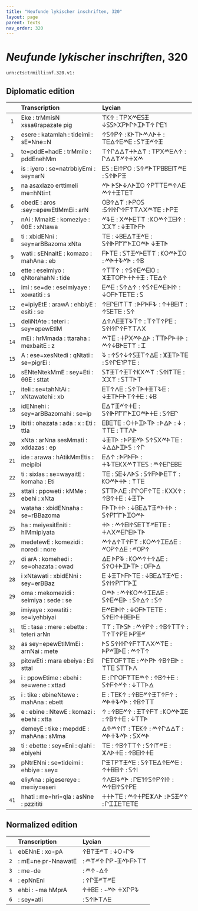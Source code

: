 ```yaml
---
title: "Neufunde lykischer inschriften, 320"
layout: page
parent: Texts
nav_order: 320
---
```




# *Neufunde lykischer inschriften*, 320




`urn:cts:trmilli:nf.320.v1:`

## Diplomatic edition

|  | Transcription | Lycian |
| :---: | :------ | :------ |
| `1` | Eke : trMmisN xssaθrapazate pig | 𐊚𐊋𐊁 : 𐊗𐊕𐊐𐊎𐊆𐊖𐊑 𐊜𐊖𐊖𐊀𐊉𐊕𐊀𐊓𐊀𐊈𐊀𐊗𐊁 𐊓𐊆𐊄 |
| `2` | esere : katamlah : tideimi : sE=Nne=N | 𐊁𐊖𐊁𐊕𐊁 : 𐊋𐊀𐊗𐊀𐊎𐊍𐊀𐊛 : 𐊗𐊆𐊅𐊁𐊆𐊎𐊆 : 𐊖𐊚𐊑𐊏𐊁𐊑 |
| `3` | te=pddE=hadE : trMmile : pddEnehMm | 𐊗𐊁𐊓𐊅𐊅𐊚𐊛𐊀𐊅𐊚 : 𐊗𐊕𐊐𐊎𐊆𐊍𐊁 : 𐊓𐊅𐊅𐊚𐊏𐊁𐊛𐊐𐊎 |
| `4` | is : iyero : se=natrbbiyEmi : sey=arN | 𐊆𐊖 : 𐊆𐊊𐊁𐊕𐊒 : 𐊖𐊁𐊏𐊀𐊗𐊕𐊂𐊂𐊆𐊊𐊚𐊎𐊆 : 𐊖𐊁𐊊𐊀𐊕𐊑 |
| `5` | na asaxlazo erttimeli me=hNti=t | 𐊏𐊀 𐊀𐊖𐊀𐊜𐊍𐊀𐊈𐊒 𐊁𐊕𐊗𐊗𐊆𐊎𐊁𐊍𐊆 𐊎𐊁𐊛𐊑𐊗𐊆𐊗 |
| `6` | obedE : aros :sey=epewEtlMmEi : arN | 𐊒𐊂𐊁𐊅𐊚 : 𐊀𐊕𐊒𐊖 :𐊖𐊁𐊊𐊁𐊓𐊁𐊇𐊚𐊗𐊍𐊐𐊎𐊚𐊆 : 𐊀𐊕𐊑 |
| `7` | nAi : MmaitE : komeziye : θθE : xNtawa | 𐊏𐊙𐊆 : 𐊐𐊎𐊀𐊆𐊗𐊚 : 𐊋𐊒𐊎𐊁𐊈𐊆𐊊𐊁 : 𐊉𐊉𐊚 : 𐊜𐊑𐊗𐊀𐊇𐊀 |
| `8` | ti : xbidENni : sey=arBBazoma xNta | 𐊗𐊆 : 𐊜𐊂𐊆𐊅𐊚𐊑𐊏𐊆 : 𐊖𐊁𐊊𐊀𐊕𐊃𐊃𐊀𐊈𐊒𐊎𐊀 𐊜𐊑𐊗𐊀 |
| `9` | wati : sENnaitE : komazo : mahAna : eb | 𐊇𐊀𐊗𐊆 : 𐊖𐊚𐊑𐊏𐊀𐊆𐊗𐊚 : 𐊋𐊒𐊎𐊀𐊈𐊒 : 𐊎𐊀𐊛𐊙𐊏𐊀 : 𐊁𐊂 |
| `10` | ette : eseimiyo : qNtorahahN : tide | 𐊁𐊗𐊗𐊁 : 𐊁𐊖𐊁𐊆𐊎𐊆𐊊𐊒 : 𐊌𐊑𐊗𐊒𐊕𐊀𐊛𐊀𐊛𐊑 : 𐊗𐊆𐊅𐊁 |
| `11` | imi : se=de : eseimiyaye : xowatiti : s | 𐊆𐊎𐊆 : 𐊖𐊁𐊅𐊁 : 𐊁𐊖𐊁𐊆𐊎𐊆𐊊𐊀𐊊𐊁 : 𐊜𐊒𐊇𐊀𐊗𐊆𐊗𐊆 : 𐊖 |
| `12` | e=ipiyEtE : arawA : ehbiyE : esiti : se | 𐊁𐊆𐊓𐊆𐊊𐊚𐊗𐊚 : 𐊀𐊕𐊀𐊇𐊙 : 𐊁𐊛𐊂𐊆𐊊𐊚 : 𐊁𐊖𐊆𐊗𐊆 : 𐊖𐊁 |
| `13` | deliNtAte : teteri : sey=epewEtlM | 𐊅𐊁𐊍𐊆𐊑𐊗𐊙𐊗𐊁 : 𐊗𐊁𐊗𐊁𐊕𐊆 : 𐊖𐊁𐊊𐊁𐊓𐊁𐊇𐊚𐊗𐊍𐊐 |
| `14` | mEi : hrMmada : ttaraha : mexbaitE : z | 𐊎𐊚𐊆 : 𐊛𐊕𐊐𐊎𐊀𐊅𐊀 : 𐊗𐊗𐊀𐊕𐊀𐊛𐊀 : 𐊎𐊁𐊜𐊂𐊀𐊆𐊗𐊚 : 𐊈 |
| `15` | A : ese=xesNtedi : qNtati : se=pigrEi : | 𐊙 : 𐊁𐊖𐊁𐊜𐊁𐊖𐊑𐊗𐊁𐊅𐊆 : 𐊌𐊑𐊗𐊀𐊗𐊆 : 𐊖𐊁𐊓𐊆𐊄𐊕𐊚𐊆 : |
| `16` | sENteNtekMmE : sey=Eti : θθE : sttat | 𐊖𐊚𐊑𐊗𐊁𐊑𐊗𐊁𐊋𐊐𐊎𐊚 : 𐊖𐊁𐊊𐊚𐊗𐊆 : 𐊉𐊉𐊚 : 𐊖𐊗𐊗𐊀𐊗 |
| `17` | iteli : se=tahNtAi : xNtawatehi : xb | 𐊆𐊗𐊁𐊍𐊆 : 𐊖𐊁𐊗𐊀𐊛𐊑𐊗𐊙𐊆 : 𐊜𐊑𐊗𐊀𐊇𐊀𐊗𐊁𐊛𐊆 : 𐊜𐊂 |
| `18` | idENnehi : sey=arBBazomahi : se=ip | 𐊆𐊅𐊚𐊑𐊏𐊁𐊛𐊆 : 𐊖𐊁𐊊𐊀𐊕𐊃𐊃𐊀𐊈𐊒𐊎𐊀𐊛𐊆 : 𐊖𐊁𐊆𐊓 |
| `19` | ibiti : ohazata : ada : x : Eti : ttla | 𐊆𐊂𐊆𐊗𐊆 : 𐊒𐊛𐊀𐊈𐊀𐊗𐊀 : 𐊀𐊅𐊀 : 𐊜 : 𐊚𐊗𐊆 : 𐊗𐊗𐊍𐊀 |
| `20` | xNta : arNna sesMmati : xddazas : ep | 𐊜𐊑𐊗𐊀 : 𐊀𐊕𐊑𐊏𐊀 𐊖𐊁𐊖𐊐𐊎𐊀𐊗𐊆 : 𐊜𐊅𐊅𐊀𐊈𐊀𐊖 : 𐊁𐊓 |
| `21` | ide : arawa : hAtikMmEtis : meipibi | 𐊆𐊅𐊁 : 𐊀𐊕𐊀𐊇𐊀 : 𐊛𐊙𐊗𐊆𐊋𐊐𐊎𐊚𐊗𐊆𐊖 : 𐊎𐊁𐊆𐊓𐊆𐊂𐊆 |
| `22` | ti : sixlas : se=wayaitE : komaha : Eti | 𐊗𐊆 : 𐊖𐊆𐊜𐊍𐊀𐊖 : 𐊖𐊁𐊇𐊀𐊊𐊀𐊆𐊗𐊚 : 𐊋𐊒𐊎𐊀𐊛𐊀 : 𐊚𐊗𐊆 |
| `23` | sttali : ppoweti : kMMe : ebehi : xNta | 𐊖𐊗𐊗𐊀𐊍𐊆 : 𐊓𐊓𐊒𐊇𐊁𐊗𐊆 : 𐊋𐊐𐊐𐊁 : 𐊁𐊂𐊁𐊛𐊆 : 𐊜𐊑𐊗𐊀 |
| `24` | wataha : xbidENnaha : se=rBBazoma | 𐊇𐊀𐊗𐊀𐊛𐊀 : 𐊜𐊂𐊆𐊅𐊚𐊑𐊏𐊀𐊛𐊀 : 𐊖𐊁𐊕𐊃𐊃𐊀𐊈𐊒𐊎𐊀 |
| `25` | ha : meiyesitEniti : hlMmipiyata | 𐊛𐊀 : 𐊎𐊁𐊆𐊊𐊁𐊖𐊆𐊗𐊚𐊏𐊆𐊗𐊆 : 𐊛𐊍𐊐𐊎𐊆𐊓𐊆𐊊𐊀𐊗𐊀 |
| `26` | medetewE : komezidi : noredi : nore | 𐊎𐊁𐊅𐊁𐊗𐊁𐊇𐊚 : 𐊋𐊒𐊎𐊁𐊈𐊆𐊅𐊆 : 𐊏𐊒𐊕𐊁𐊅𐊆 : 𐊏𐊒𐊕𐊁 |
| `27` | di arA : komehedi : se=ohazata : owad | 𐊅𐊆 𐊀𐊕𐊙 : 𐊋𐊒𐊎𐊁𐊛𐊁𐊅𐊆 : 𐊖𐊁𐊒𐊛𐊀𐊈𐊀𐊗𐊀 : 𐊒𐊇𐊀𐊅 |
| `28` | i xNtawati : xbidENni : sey=erBBaz | 𐊆 𐊜𐊑𐊗𐊀𐊇𐊀𐊗𐊆 : 𐊜𐊂𐊆𐊅𐊚𐊑𐊏𐊆 : 𐊖𐊁𐊊𐊁𐊕𐊃𐊃𐊀𐊈 |
| `29` | oma : mekomezidi : seimiya : sede : se | 𐊒𐊎𐊀 : 𐊎𐊁𐊋𐊒𐊎𐊁𐊈𐊆𐊅𐊆 : 𐊖𐊁𐊆𐊎𐊆𐊊𐊀 : 𐊖𐊁𐊅𐊁 : 𐊖𐊁 |
| `30` | imiyaye : xowatiti : se=iyehbiyai | 𐊆𐊎𐊆𐊊𐊀𐊊𐊁 : 𐊜𐊒𐊇𐊀𐊗𐊆𐊗𐊆 : 𐊖𐊁𐊆𐊊𐊁𐊛𐊂𐊆𐊊𐊀𐊆 |
| `31` | tE : tasa : mere : ebette : teteri arNn | 𐊗𐊚 : 𐊗𐊀𐊖𐊀 : 𐊎𐊁𐊕𐊁 : 𐊁𐊂𐊁𐊗𐊗𐊁 : 𐊗𐊁𐊗𐊁𐊕𐊆 𐊀𐊕𐊑𐊏 |
| `32` | as sey=epewEtlMmEi : arnNai : mete | 𐊀𐊖 𐊖𐊁𐊊𐊁𐊓𐊁𐊇𐊚𐊗𐊍𐊐𐊎𐊚𐊆 : 𐊀𐊕𐊏𐊑𐊀𐊆 : 𐊎𐊁𐊗𐊁 |
| `33` | pitowEti : mara ebeiya : Eti sttal | 𐊓𐊆𐊗𐊒𐊇𐊚𐊗𐊆 : 𐊎𐊀𐊕𐊀 𐊁𐊂𐊁𐊆𐊊𐊀 : 𐊚𐊗𐊆 𐊖𐊗𐊗𐊀𐊍 |
| `34` | i : ppowEtime : ebehi : se=wene : xttad | 𐊆 : 𐊓𐊓𐊒𐊇𐊚𐊗𐊆𐊎𐊁 : 𐊁𐊂𐊁𐊛𐊆 : 𐊖𐊁𐊇𐊁𐊏𐊁 : 𐊜𐊗𐊗𐊀𐊅 |
| `35` | i : tike : ebineNtewe : mahAna : ebett | 𐊆 : 𐊗𐊆𐊋𐊁 : 𐊁𐊂𐊆𐊏𐊁𐊑𐊗𐊁𐊇𐊁 : 𐊎𐊀𐊛𐊙𐊏𐊀 : 𐊁𐊂𐊁𐊗𐊗 |
| `36` | e : ebine : NtewE : komazi : ebehi : xtta | 𐊁 : 𐊁𐊂𐊆𐊏𐊁 : 𐊑𐊗𐊁𐊇𐊚 : 𐊋𐊒𐊎𐊀𐊈𐊆 : 𐊁𐊂𐊁𐊛𐊆 : 𐊜𐊗𐊗𐊀 |
| `37` | demeyE : tike : mepddE : mahAna : sMma | 𐊅𐊁𐊎𐊁𐊊𐊚 : 𐊗𐊆𐊋𐊁 : 𐊎𐊁𐊓𐊅𐊅𐊚 : 𐊎𐊀𐊛𐊙𐊏𐊀 : 𐊖𐊐𐊎𐊀 |
| `38` | ti : ebette : sey=Eni : qlahi : ebiyehi | 𐊗𐊆 : 𐊁𐊂𐊁𐊗𐊗𐊁 : 𐊖𐊁𐊊𐊚𐊏𐊆 : 𐊌𐊍𐊀𐊛𐊆 : 𐊁𐊂𐊆𐊊𐊁𐊛𐊆 |
| `39` | pNtrENni : se=tideimi : ehbiye : sey= | 𐊓𐊑𐊗𐊕𐊚𐊑𐊏𐊆 : 𐊖𐊁𐊗𐊆𐊅𐊁𐊆𐊎𐊆 : 𐊁𐊛𐊂𐊆𐊊𐊁 : 𐊖𐊁𐊊 |
| `40` | eliyAna : pigesereye : me=iy=eseri | 𐊁𐊍𐊆𐊊𐊙𐊏𐊀 : 𐊓𐊆𐊄𐊁𐊖𐊁𐊕𐊁𐊊𐊁 : 𐊎𐊁𐊆𐊊𐊁𐊖𐊁𐊕𐊆 |
| `41` | hhati : me=hri=qla : asNne : pzzititi | 𐊛𐊛𐊀𐊗𐊆 : 𐊎𐊁𐊛𐊕𐊆𐊌𐊍𐊀 : 𐊀𐊖𐊑𐊏𐊁 : 𐊓𐊈𐊈𐊆𐊗𐊆𐊗𐊆 |

## Normalized edition

|  | Transcription | Lycian |
| :---: | :------ | :------ |
| `1` | ebENnE : xo-pA | 𐊁𐊂𐊚𐊑𐊏𐊚 : 𐊜𐊒-𐊓𐊙 |
| `2` | : mE=ne pr-NnawatE | : 𐊎𐊚𐊏𐊁 𐊓𐊕-𐊑𐊏𐊀𐊇𐊀𐊗𐊚 |
| `3` | : me-de | : 𐊎𐊁-𐊅𐊁 |
| `4` | : epNnEni | : 𐊁𐊓𐊑𐊏𐊚𐊏𐊆 |
| `5` | ehbi : -ma hMprA | 𐊁𐊛𐊂𐊆 : -𐊎𐊀 𐊛𐊐𐊓𐊕𐊙 |
| `6` | : sey=atli | : 𐊖𐊁𐊊𐊀𐊗𐊍𐊆 |